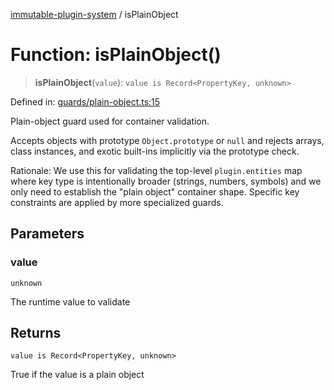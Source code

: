 [immutable-plugin-system](../README.md) / isPlainObject

# Function: isPlainObject()

> **isPlainObject**(`value`): `value is Record<PropertyKey, unknown>`

Defined in: [guards/plain-object.ts:15](https://github.com/agladysh/immutable-plugin-system/blob/1e3844304b71a6cb1d44c2f57e31e6fc81a4ed82/src/guards/plain-object.ts#L15)

Plain-object guard used for container validation.

Accepts objects with prototype `Object.prototype` or `null` and rejects arrays,
class instances, and exotic built-ins implicitly via the prototype check.

Rationale: We use this for validating the top-level `plugin.entities` map where
key type is intentionally broader (strings, numbers, symbols) and we only need
to establish the "plain object" container shape. Specific key constraints are
applied by more specialized guards.

## Parameters

### value

`unknown`

The runtime value to validate

## Returns

`value is Record<PropertyKey, unknown>`

True if the value is a plain object
